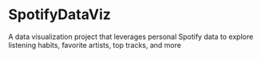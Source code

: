 # SpotifyDataViz
A data visualization project that leverages personal Spotify data to explore listening habits, favorite artists, top tracks, and more

# 
